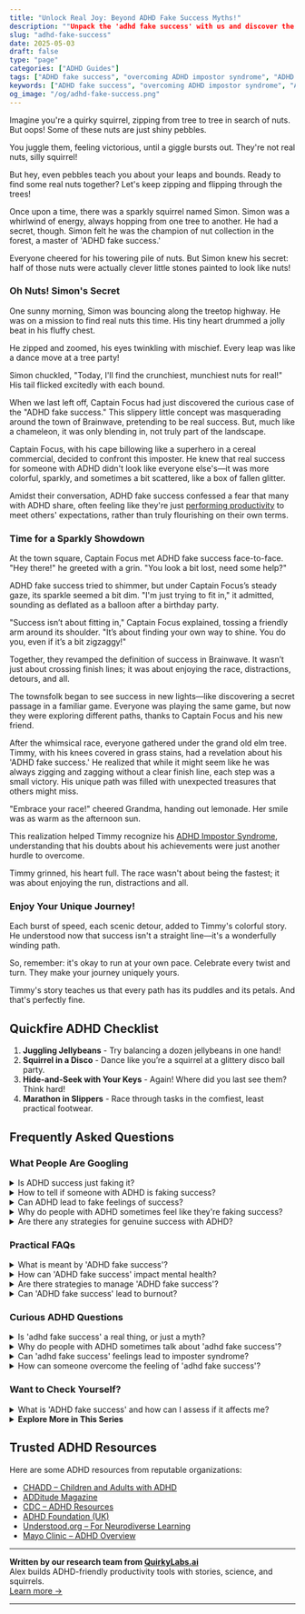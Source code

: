 ```yaml
---
title: "Unlock Real Joy: Beyond ADHD Fake Success Myths!"
description: ""Unpack the 'adhd fake success' with us and discover the real treasures in your journey. Feel seen and uplifted as we explore together, squirrel-style!""
slug: "adhd-fake-success"
date: 2025-05-03
draft: false
type: "page"
categories: ["ADHD Guides"]
tags: ["ADHD fake success", "overcoming ADHD impostor syndrome", "ADHD productivity myths", "ADHD success stories", "ADHD coping strategies", "playful ADHD advice", "ADHD validation tips"]
keywords: ["ADHD fake success", "overcoming ADHD impostor syndrome", "ADHD productivity myths", "ADHD success stories", "ADHD coping strategies", "playful ADHD advice", "ADHD validation tips"]
og_image: "/og/adhd-fake-success.png"
---
```


Imagine you're a quirky squirrel, zipping from tree to tree in search of nuts. But oops! Some of these nuts are just shiny pebbles. 

You juggle them, feeling victorious, until a giggle bursts out. They're not real nuts, silly squirrel!

But hey, even pebbles teach you about your leaps and bounds. Ready to find some real nuts together? Let's keep zipping and flipping through the trees!

Once upon a time, there was a sparkly squirrel named Simon. Simon was a whirlwind of energy, always hopping from one tree to another. He had a secret, though. Simon felt he was the champion of nut collection in the forest, a master of 'ADHD fake success.' 

Everyone cheered for his towering pile of nuts. But Simon knew his secret: half of those nuts were actually clever little stones painted to look like nuts!

### Oh Nuts! Simon's Secret

One sunny morning, Simon was bouncing along the treetop highway. He was on a mission to find real nuts this time. His tiny heart drummed a jolly beat in his fluffy chest.

He zipped and zoomed, his eyes twinkling with mischief. Every leap was like a dance move at a tree party!

Simon chuckled, "Today, I'll find the crunchiest, munchiest nuts for real!" His tail flicked excitedly with each bound.

When we last left off, Captain Focus had just discovered the curious case of the "ADHD fake success." This slippery little concept was masquerading around the town of Brainwave, pretending to be real success. But, much like a chameleon, it was only blending in, not truly part of the landscape.

Captain Focus, with his cape billowing like a superhero in a cereal commercial, decided to confront this imposter. He knew that real success for someone with ADHD didn't look like everyone else's—it was more colorful, sparkly, and sometimes a bit scattered, like a box of fallen glitter.

Amidst their conversation, ADHD fake success confessed a fear that many with ADHD share, often feeling like they're just [performing productivity](/pages/adhd-performative-productivity/) to meet others' expectations, rather than truly flourishing on their own terms.

### Time for a Sparkly Showdown

At the town square, Captain Focus met ADHD fake success face-to-face. "Hey there!" he greeted with a grin. "You look a bit lost, need some help?"

ADHD fake success tried to shimmer, but under Captain Focus’s steady gaze, its sparkle seemed a bit dim. "I'm just trying to fit in," it admitted, sounding as deflated as a balloon after a birthday party.

"Success isn’t about fitting in," Captain Focus explained, tossing a friendly arm around its shoulder. "It’s about finding your own way to shine. You do you, even if it’s a bit zigzaggy!"

Together, they revamped the definition of success in Brainwave. It wasn’t just about crossing finish lines; it was about enjoying the race, distractions, detours, and all.

The townsfolk began to see success in new lights—like discovering a secret passage in a familiar game. Everyone was playing the same game, but now they were exploring different paths, thanks to Captain Focus and his new friend.

After the whimsical race, everyone gathered under the grand old elm tree. Timmy, with his knees covered in grass stains, had a revelation about his 'ADHD fake success.' He realized that while it might seem like he was always zigging and zagging without a clear finish line, each step was a small victory. His unique path was filled with unexpected treasures that others might miss.

"Embrace your race!" cheered Grandma, handing out lemonade. Her smile was as warm as the afternoon sun.

This realization helped Timmy recognize his [ADHD Impostor Syndrome](/pages/adhd-impostor-syndrome/), understanding that his doubts about his achievements were just another hurdle to overcome.

Timmy grinned, his heart full. The race wasn't about being the fastest; it was about enjoying the run, distractions and all.

### Enjoy Your Unique Journey!

Each burst of speed, each scenic detour, added to Timmy's colorful story. He understood now that success isn't a straight line—it's a wonderfully winding path.

So, remember: it's okay to run at your own pace. Celebrate every twist and turn. They make your journey uniquely yours.

Timmy's story teaches us that every path has its puddles and its petals. And that's perfectly fine.

## Quickfire ADHD Checklist

1. **Juggling Jellybeans** - Try balancing a dozen jellybeans in one hand!
2. **Squirrel in a Disco** - Dance like you’re a squirrel at a glittery disco ball party.
3. **Hide-and-Seek with Your Keys** - Again! Where did you last see them? Think hard!
4. **Marathon in Slippers** - Race through tasks in the comfiest, least practical footwear.

## Frequently Asked Questions



### What People Are Googling

<details><summary>Is ADHD success just faking it?</summary><p>Oh, absolutely not! Achieving success with ADHD isn't about faking it; it's about embracing your unique way of functioning and finding strategies that genuinely work for you. Each person's ADHD journey is different, and success often comes from discovering personal strengths and leveraging them, rather than hiding or masking your true self. Remember, success is most fulfilling when it reflects your authentic self, including all the quirks and superpowers that ADHD brings along.</p></details>
<details><summary>How to tell if someone with ADHD is faking success?</summary><p>It's important to approach this question with understanding and compassion. Often, individuals with ADHD might use strategies or compensations to manage or mask their struggles, which can sometimes be perceived as "faking" success. Rather than trying to determine if someone is faking, it's more helpful to offer support and encouragement. Recognizing that everyone, especially those with ADHD, has unique challenges and successes can strengthen trust and open up more honest dialogues about their experiences and needs.</p></details>
<details><summary>Can ADHD lead to fake feelings of success?</summary><p>Absolutely, I see where you're coming from with this question. Sometimes, when you have ADHD, you might experience brief, intense bursts of focus or energy that feel like huge successes. This phenomenon, often called "hyperfocus," can indeed make you feel like you've accomplished a lot in a short period, possibly leading to what might feel like a "fake" sense of achievement once the focus fades. It's important to celebrate these moments of productivity, but also helpful to set up consistent, manageable goals to maintain a steady feeling of progress.</p></details>
<details><summary>Why do people with ADHD sometimes feel like they're faking success?</summary><p>It's quite common for folks with ADHD to feel like they're faking their successes, and this often ties back to the difficulties they experience with consistent performance due to their ADHD symptoms. This inconsistency can make their achievements feel less "real" or that they've just gotten lucky rather than truly earned their success. This sensation is known as imposter syndrome, which is especially frequent among the ADHD community. Remember, your successes are valid and truly deserved, even if your path to achieving them looks a bit different!</p></details>
<details><summary>Are there any strategies for genuine success with ADHD?</summary><p>Absolutely, there are many strategies that can pave the way for genuine success with ADHD! It's all about finding what uniquely works for you, whether it’s breaking tasks into smaller, manageable parts, using timers to maintain focus, or setting up a cozy, distraction-free workspace. Leveraging tools like calendars and to-do lists, or even tech apps designed for ADHD can also be incredibly helpful. Remember, success with ADHD is not just about managing time or tasks, but also embracing your creative and dynamic strengths.</p></details>



### Practical FAQs

<details><summary>What is meant by 'ADHD fake success'?</summary><p>The term "ADHD fake success" might not be widely recognized but it seems to describe a situation where someone with ADHD might appear to be managing well externally, meeting all their goals and keeping up with responsibilities, but internally, they're struggling. This can happen due to compensatory strategies like overworking, hyperfocusing on certain tasks at the expense of overall wellbeing, or using high energy to mask difficulties with attention and organization. It's important to recognize that this isn't sustainable long-term and doesn't reflect true personal success or wellbeing. If this resonates with you, it might be helpful to revisit your strategies and seek support to find a more balanced approach to managing ADHD.</p></details>
<details><summary>How can 'ADHD fake success' impact mental health?</summary><p>The concept of "ADHD fake success" refers to the situation where individuals with ADHD feel they must mask their symptoms and difficulties to appear successful or competent according to societal standards. This kind of masking can be quite taxing on your mental health. Constantly feeling like you have to hide your true self or your struggles can lead to increased stress, exhaustion, and even feelings of isolation or inadequacy. It's important to find supportive environments where you can be open about your challenges and celebrate your genuine successes, big or small. Remember, being authentic is more rewarding and less draining than keeping up appearances.</p></details>
<details><summary>Are there strategies to manage 'ADHD fake success'?</summary><p>Absolutely, managing the feeling of 'ADHD fake success'—where achievements may feel undeserved or attributed to your ADHD rather than your true abilities—can be gently addressed with a few thoughtful strategies. First, it can be very helpful to keep a success journal where you document your achievements and the steps you took to get there. This can help you see and celebrate your efforts and skills, rather than attributing successes to external factors. Additionally, discussing your feelings with a trusted friend, mentor, or coach can provide another perspective and reinforce the validity of your successes. Remember, your achievements are a testament to your hard work and unique talents!</p></details>
<details><summary>Can 'ADHD fake success' lead to burnout?</summary><p>Absolutely, and you're not alone in feeling this way. When someone with ADHD feels they need to constantly prove they are managing well, it can lead to "ADHD fake success," where you might overextend yourself to meet external expectations. This overextension can definitely be exhausting and lead to burnout because it requires so much extra mental and emotional effort. It’s really important to set boundaries and find a balance that acknowledges your needs—remember, it's okay to ask for help and take breaks!</p></details>



### Curious ADHD Questions

<details><summary>Is 'adhd fake success' a real thing, or just a myth?</summary><p>Absolutely, it’s great you brought this up! The concept of "ADHD fake success" isn't a widely recognized term, but it seems to touch on the real experiences some individuals with ADHD might feel. Sometimes, folks with ADHD might achieve success in ways that seem unconventional or unexpected due to their unique approaches and intense bursts of focus, known as hyperfocus. However, this doesn't mean the success is "fake" at all; it's just achieved differently, and definitely something to celebrate! Remember, success is success, no matter the path you took to get there.</p></details>
<details><summary>Why do people with ADHD sometimes talk about 'adhd fake success'?</summary><p>Ah, the term "ADHD fake success" might sound a bit puzzling, but it's actually a way some people with ADHD describe their experiences of achieving success in ways that others might not recognize as traditional or straightforward. It often refers to the unique, non-linear paths many with ADHD take to reach their goals, which might include frequent shifts in focus or pursuing success in bursts of hyperfocus. These achievements can sometimes feel less valid or 'real' to the person with ADHD, especially in a world that values consistent, predictable progress. But remember, success is truly personal, and the path you take to get there is valid and worthy of celebration, no matter how winding it might seem!</p></details>
<details><summary>Can 'adhd fake success' feelings lead to imposter syndrome?</summary><p>Absolutely, feelings of "faking success" are quite common among individuals with ADHD and can definitely lead to imposter syndrome. This often happens because ADHD can make it hard to see your own consistent efforts and achievements, leading to a belief that your successes are just flukes or luck. It's important to recognize that your unique approaches and strategies — though they might differ from others' — are valid and effective. Celebrating small victories and maintaining a record of positive feedback can be really helpful in combating these feelings. Remember, you're not alone in this, and it's okay to reach out for support or talk about these feelings.</p></details>
<details><summary>How can someone overcome the feeling of 'adhd fake success'?</summary><p>Oh, feeling like your successes aren't truly yours can be quite disheartening, can't it? It’s important to remember that ADHD affects how you work and think, but it doesn't diminish your achievements. A good start might be to break down your successes and identify the specific strategies, efforts, and skills that led to them. Celebrate those moments, no matter how small, and remind yourself that the unique way your brain works has contributed to every victory. Keep a success journal if it helps, where you can reflect on and validate your achievements in your cozy moments of reflection.</p></details>



### Want to Check Yourself?

<details><summary>What is 'ADHD fake success' and how can I assess if it affects me?</summary><p>"ADHD fake success" is a term some people use to describe the situation where someone with ADHD appears to be successful on the outside but is struggling internally. This might mean you're able to meet big deadlines or handle important tasks, but it comes at a high personal cost like extreme stress, burnout, or feeling overwhelmed. To assess if this affects you, reflect on how you feel after accomplishing your tasks—are you consistently exhausted or feeling like you're just barely keeping up? It’s important to recognize these feelings as they are valid indicators that you might need to adjust your strategies or seek additional support. Remember, success isn't just about outcomes, it's also about feeling good on your journey.</p></details>

<script type="application/ld+json">
{
  "@context": "https://schema.org",
  "@type": "FAQPage",
  "mainEntity": [
    {
      "@type": "Question",
      "name": "Is ADHD success just faking it?",
      "acceptedAnswer": {
        "@type": "Answer",
        "text": "Oh, absolutely not! Achieving success with ADHD isn't about faking it; it's about embracing your unique way of functioning and finding strategies that genuinely work for you. Each person's ADHD journey is different, and success often comes from discovering personal strengths and leveraging them, rather than hiding or masking your true self. Remember, success is most fulfilling when it reflects your authentic self, including all the quirks and superpowers that ADHD brings along."
      }
    },
    {
      "@type": "Question",
      "name": "How to tell if someone with ADHD is faking success?",
      "acceptedAnswer": {
        "@type": "Answer",
        "text": "It's important to approach this question with understanding and compassion. Often, individuals with ADHD might use strategies or compensations to manage or mask their struggles, which can sometimes be perceived as \"faking\" success. Rather than trying to determine if someone is faking, it's more helpful to offer support and encouragement. Recognizing that everyone, especially those with ADHD, has unique challenges and successes can strengthen trust and open up more honest dialogues about their experiences and needs."
      }
    },
    {
      "@type": "Question",
      "name": "Can ADHD lead to fake feelings of success?",
      "acceptedAnswer": {
        "@type": "Answer",
        "text": "Absolutely, I see where you're coming from with this question. Sometimes, when you have ADHD, you might experience brief, intense bursts of focus or energy that feel like huge successes. This phenomenon, often called \"hyperfocus,\" can indeed make you feel like you've accomplished a lot in a short period, possibly leading to what might feel like a \"fake\" sense of achievement once the focus fades. It's important to celebrate these moments of productivity, but also helpful to set up consistent, manageable goals to maintain a steady feeling of progress."
      }
    },
    {
      "@type": "Question",
      "name": "Why do people with ADHD sometimes feel like they're faking success?",
      "acceptedAnswer": {
        "@type": "Answer",
        "text": "It's quite common for folks with ADHD to feel like they're faking their successes, and this often ties back to the difficulties they experience with consistent performance due to their ADHD symptoms. This inconsistency can make their achievements feel less \"real\" or that they've just gotten lucky rather than truly earned their success. This sensation is known as imposter syndrome, which is especially frequent among the ADHD community. Remember, your successes are valid and truly deserved, even if your path to achieving them looks a bit different!"
      }
    },
    {
      "@type": "Question",
      "name": "Are there any strategies for genuine success with ADHD?",
      "acceptedAnswer": {
        "@type": "Answer",
        "text": "Absolutely, there are many strategies that can pave the way for genuine success with ADHD! It's all about finding what uniquely works for you, whether it\u2019s breaking tasks into smaller, manageable parts, using timers to maintain focus, or setting up a cozy, distraction-free workspace. Leveraging tools like calendars and to-do lists, or even tech apps designed for ADHD can also be incredibly helpful. Remember, success with ADHD is not just about managing time or tasks, but also embracing your creative and dynamic strengths."
      }
    }
  ]
}
</script>
<script type="application/ld+json">
{
  "@context": "https://schema.org",
  "@type": "Article",
  "author": {
    "@type": "Person",
    "name": "QuirkyLabs",
    "url": "https://quirkylabs.ai/about"
  },
  "headline": "\"Unlock Real Joy: Beyond ADHD Fake Success Myths!\"",
  "mainEntityOfPage": "https://blog.quirkylabs.ai/pages/adhd-fake-success/",
  "datePublished": "2025-05-03"
}
</script>
<script type="application/ld+json">
{
  "@context": "https://schema.org",
  "@type": "BreadcrumbList",
  "itemListElement": [
    {
      "@type": "ListItem",
      "position": 1,
      "name": "Home",
      "item": "https://quirkylabs.ai/"
    },
    {
      "@type": "ListItem",
      "position": 2,
      "name": "Blog",
      "item": "https://blog.quirkylabs.ai/"
    },
    {
      "@type": "ListItem",
      "position": 3,
      "name": "\"Unlock Real Joy: Beyond ADHD Fake Success Myths!\"",
      "item": "https://blog.quirkylabs.ai/pages/adhd-fake-success/"
    }
  ]
}
</script>

<details>
<summary><strong>Explore More in This Series</strong></summary>

- [Adhd Performative Productivity](/pages/adhd-performative-productivity/)
- [Adhd Fear Of Being Found Out](/pages/adhd-fear-of-being-found-out/)
- [Adhd Self Sabotage](/pages/adhd-self-sabotage/)
- [Adhd Hide Your Struggles](/pages/adhd-hide-your-struggles/)
- [Adhd People Pleasing](/pages/adhd-people-pleasing/)
- [Adhd Working Hard To Fit In](/pages/adhd-working-hard-to-fit-in/)
- [Adhd High Functioning Struggles](/pages/adhd-high-functioning-struggles/)
- [Adhd Emotional Collapse](/pages/adhd-emotional-collapse/)
</details>



## Trusted ADHD Resources

Here are some ADHD resources from reputable organizations:

- [CHADD – Children and Adults with ADHD](https://chadd.org)
- [ADDitude Magazine](https://www.additudemag.com)
- [CDC – ADHD Resources](https://www.cdc.gov/ncbddd/adhd)
- [ADHD Foundation (UK)](https://www.adhdfoundation.org.uk)
- [Understood.org – For Neurodiverse Learning](https://www.understood.org)
- [Mayo Clinic – ADHD Overview](https://www.mayoclinic.org/diseases-conditions/adhd)


---

**Written by our research team from [QuirkyLabs.ai](https://quirkylabs.ai)**  
Alex builds ADHD-friendly productivity tools with stories, science, and squirrels.  
[Learn more →](https://quirkylabs.ai)

---
